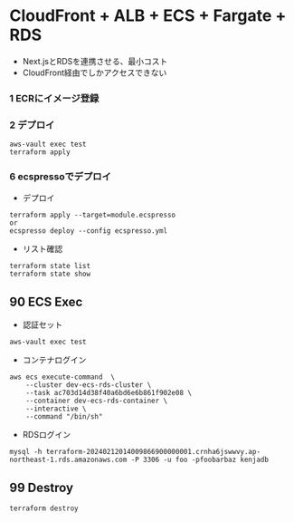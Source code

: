 # CloudFront + ALB + ECS + Fargate + RDS
* Next.jsとRDSを連携させる、最小コスト
* CloudFront経由でしかアクセスできない

### 1 ECRにイメージ登録

### 2 デプロイ
```
aws-vault exec test
terraform apply
```

### 6 ecspressoでデプロイ
* デプロイ
```
terraform apply --target=module.ecspresso
or
ecspresso deploy --config ecspresso.yml
```
* リスト確認
```
terraform state list
terraform state show 
```

## 90 ECS Exec
* 認証セット
```
aws-vault exec test
```
* コンテナログイン
```
aws ecs execute-command  \
    --cluster dev-ecs-rds-cluster \
    --task ac703d14d38f40a6bd6e6b861f902e08 \
    --container dev-ecs-rds-container \
    --interactive \
    --command "/bin/sh"
```

* RDSログイン
```
mysql -h terraform-20240212014009866900000001.crnha6jswwvy.ap-northeast-1.rds.amazonaws.com -P 3306 -u foo -pfoobarbaz kenjadb
```

## 99 Destroy
```
terraform destroy
```
